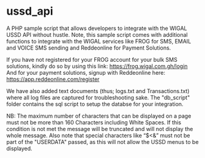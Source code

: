 # ussd_api
A PHP sample script that allows developers to integrate with the WIGAL USSD API without hustle. Note, this sample script comes with additional functions to integrate with the WIGAL services like FROG for SMS, EMAIL and VOICE SMS sending and Reddeonline for Payment Solutions.


If you have not registered for your FROG account for your bulk SMS solutions, kindly do so by using this link: https://frog.wigal.com.gh/login
And for your payment solutions, signup with Reddeonline here: https://app.reddeonline.com/register


We have also added text documents (thus; logs.txt and Transactions.txt) where all log files are captured for troubleshooting sake. The "db_script" folder contains the sql script to setup the databse for your integration.


NB: The maximum number of characters that can be displayed on a page must not be more than 160 Characters including White Spaces. If this condition is not met the message will be truncated and will not display the whole message.
Also note that special characters like “$<&” must not be part of the "USERDATA" passed, as this will not allow the USSD menus to be displayed.
